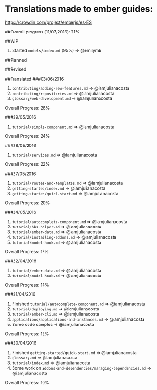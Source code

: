 # Translations made to ember guides:
https://crowdin.com/project/emberjs/es-ES

##Overall progress (11/07/2016): 21%

##WIP
1. Started `models/index.md` (95%) => @emilymb

##Planned

##Revised

##Translated
###03/06/2016
1. `contributing/adding-new-features.md` => @iamjulianacosta
2. `contributing/repositories.md` => @iamjulianacosta
3. `glossary/web-development.md` => @iamjulianacosta

Overall Progress: 26%

###29/05/2016
1. `tutorial/simple-component.md` => @iamjulianacosta

Overall Progress: 24%

###28/05/2016
1. `tutorial/services.md` => @iamjulianacosta

Overall Progress: 22%

###27/05/2016
1. `tutorial/routes-and-templates.md` => @iamjulianacosta
2. `getting-started/index.md` => @iamjulianacosta
3. `getting-started/quick-start.md` => @iamjulianacosta

Overall Progress: 20%

###24/05/2016
1. `tutorial/autocomplete-component.md` => @iamjulianacosta
2. `tutorial/hbs-helper.md` => @iamjulianacosta
3. `tutorial/ember-data.md` => @iamjulianacosta
4. `tutorial/installing-addons.md` => @iamjulianacosta
5. `tutorial/model-hook.md` => @iamjulianacosta

Overall Progress: 17%

###22/04/2016
1. `tutorial/ember-data.md` => @iamjulianacosta
2. `tutorial/model-hook.md` => @iamjulianacosta

Overall Progress: 14%

###21/04/2016
1. Finished `tutorial/autocomplete-component.md` => @iamjulianacosta
2. `tutorial/deploying.md` => @iamjulianacosta
3. `tutorial/ember-cli.md` => @iamjulianacosta
4. `applications/applications-and-instances.md`  => @iamjulianacosta
5. Some code samples => @iamjulianacosta

Overall Progress: 12%

###20/04/2016
1. Finished `getting-started/quick-start.md` => @iamjulianacosta
2. `glossary.md` => @iamjulianacosta
3. `tutorial/index.md` => @iamjulianacosta
4. Some work on `addons-and-dependencies/managing-dependencies.md` => @iamjulianacosta

Overall Progress: 10%
